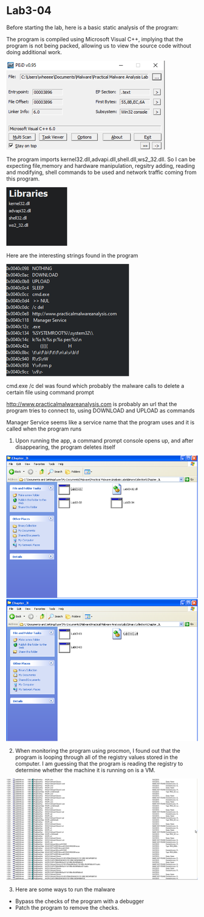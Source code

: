 # Lab3-04
Before starting the lab, here is a basic static analysis of the program:

The program is compiled using Microsoft Visual C++, implying that the program is not being packed, allowing us to view the source code without doing additional work.

<img src="img/peid.png">

The program imports kernel32.dll,advapi.dll,shell.dll,ws2_32.dll. So I can be expecting file,memory and hardware manipulation, regsitry adding, reading and modifying, shell commands to be used and network traffic coming from this program.

<img src="img/imports.png">

Here are the interesting strings found in the program

<img src="img/interesting_strings.png">

cmd.exe /c del was found which probably the malware calls to delete a certain file using command prompt

http://www.practicalmalwareanalysis.com is probably an url that the program tries to connect to, using DOWNLOAD and UPLOAD as commands

Manager Service seems like a service name that the program uses and it is called when the program runs

1. Upon running the app, a command prompt console opens up, and after disappearing, the program deletes itself

<img src="img/before.png">
<img src="img/after.png"> 

2. When monitoring the program using procmon, I found out that the program is looping through all of the registry values stored in the computer. I am guessing that the program is reading the registry to determine whether the machine it is running on is a VM.

<img src="img/reading.png">

3. Here are some ways to run the malware 
* Bypass the checks of the program with a debugger
* Patch the program to remove the checks.
